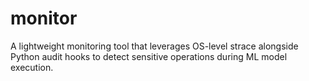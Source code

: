 # monitor
A lightweight monitoring tool that leverages OS-level strace alongside Python audit hooks to detect sensitive operations during ML model execution.
